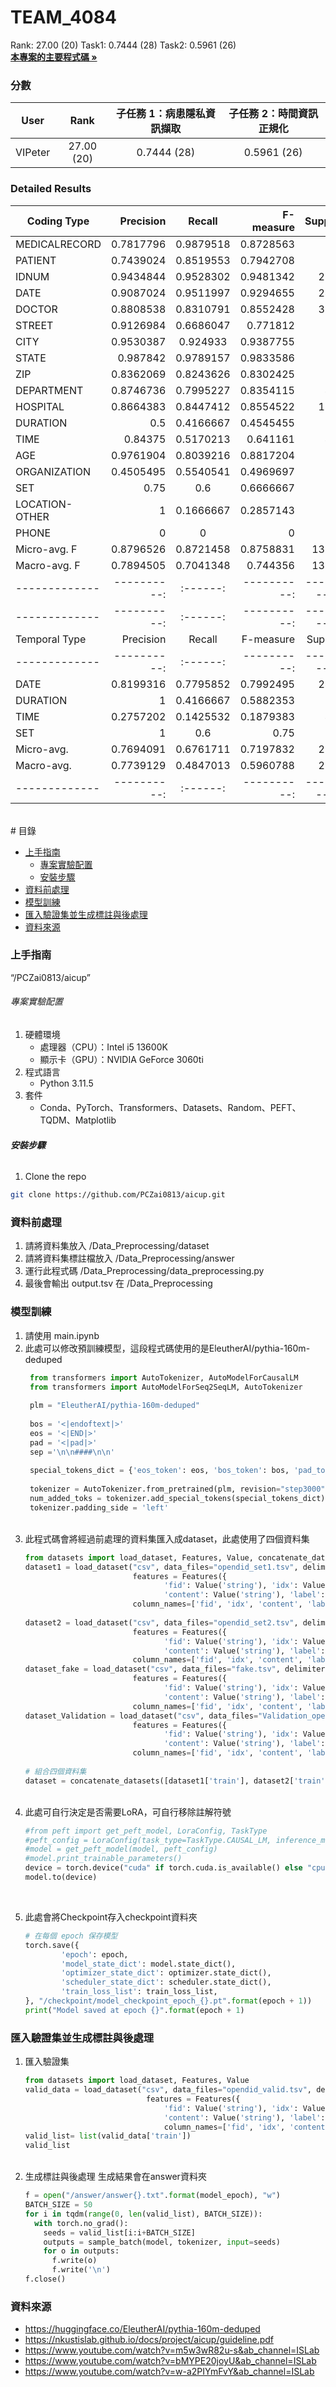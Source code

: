 <p align="center">
  <h1>TEAM_4084</h1>
  <p>
    Rank: 27.00 (20)	Task1: 0.7444 (28)	Task2: 0.5961 (26)
    <br />
    <a href="https://github.com/PCZai0813/aicup/blob/main/main.ipynb"><strong>本專案的主要程式碼 »</strong></a>
    <br />
  </p>

</p>

### 分數
|  User   | Rank  | 子任務 1：病患隱私資訊擷取 | 子任務 2：時間資訊正規化 | 
|  :---:  | :---: | :---------------------:  | :--------------------: |
| VIPeter |27.00 (20)| 0.7444 (28)                | 0.5961 (26) |

### Detailed Results
| Coding Type | Precision | Recall | F-measure | Support |
|-------------|----------:|:------:|----------:|--------:|
| MEDICALRECORD | 0.7817796 | 0.9879518 | 0.8728563 | 747 |
| PATIENT | 0.7439024 | 0.8519553 | 0.7942708 | 716 |
| IDNUM | 0.9434844 | 0.9528302 | 0.9481342 | 2120 |
| DATE | 0.9087024 | 0.9511997 | 0.9294655 | 2459 |
| DOCTOR | 0.8808538 | 0.8310791 | 0.8552428 | 3327 |
| STREET | 0.9126984 | 0.6686047 | 0.771812 | 344 |
| CITY | 0.9530387 | 0.924933 | 0.9387755 | 373 |
| STATE | 0.987842 | 0.9789157 | 0.9833586 | 332 |
| ZIP | 0.8362069 | 0.8243626 | 0.8302425 | 353 |
| DEPARTMENT | 0.8746736 | 0.7995227 | 0.8354115 | 419 |
| HOSPITAL | 0.8664383 | 0.8447412 | 0.8554522 | 1198 |
| DURATION | 0.5 | 0.4166667 | 0.4545455 | 12 |
| TIME | 0.84375 | 0.5170213 | 0.641161 | 470 |
| AGE | 0.9761904 | 0.8039216 | 0.8817204 | 51 |
| ORGANIZATION | 0.4505495 | 0.5540541 | 0.4969697 | 74 |
| SET | 0.75 | 0.6 | 0.6666667 | 5 |
| LOCATION-OTHER | 1 | 0.1666667 | 0.2857143 | 6 |
| PHONE | 0 | 0 | 0 | 1 |
| Micro-avg. F| 0.8796526 | 0.8721458 | 0.8758831 | 13007 |
| Macro-avg. F| 0.7894505 | 0.7041348 | 0.744356 | 13007 |
|-------------|----------:|:------:|----------:|----------:|
|-------------|----------:|:------:|----------:|----------:|
| Temporal Type | Precision | Recall | F-measure | Support |
|-------------|----------:|:------:|----------:|----------:|
| DATE | 0.8199316 | 0.7795852 | 0.7992495 | 2459 |
| DURATION | 1 | 0.4166667 | 0.5882353 | 12 |
| TIME | 0.2757202 | 0.1425532 | 0.1879383 | 470 |
| SET | 1 | 0.6 | 0.75 | 5 |
| Micro-avg.| 0.7694091 | 0.6761711 | 0.7197832 | 2946 |
| Macro-avg.| 0.7739129 | 0.4847013 | 0.5960788 | 2946 |
|-------------|----------:|:------:|----------:|----------:|

 <br>
# 目錄

- [上手指南](#上手指南)
  - [專案實驗配置](#專案實驗配置)
  - [安裝步驟](#安裝步驟)
- [資料前處理](#資料前處理)
- [模型訓練](#模型訓練)
- [匯入驗證集並生成標註與後處理](#匯入驗證集並生成標註與後處理)
- [資料來源](#資料來源)

### 上手指南

“/PCZai0813/aicup”

###### 專案實驗配置

1. 硬體環境<br>
   - 處理器（CPU）：Intel i5 13600K<br>
   - 顯示卡（GPU）：NVIDIA GeForce 3060ti
2. 程式語言<br>
   - Python 3.11.5
3. 套件<br>
   - Conda、PyTorch、Transformers、Datasets、Random、PEFT、TQDM、Matplotlib
###### **安裝步驟**

1. Clone the repo

```sh
git clone https://github.com/PCZai0813/aicup.git
```


### 資料前處理

1. 請將資料集放入 /Data_Preprocessing/dataset
2. 請將資料集標註檔放入 /Data_Preprocessing/answer
3. 運行此程式碼 /Data_Preprocessing/data_preprocessing.py
4. 最後會輸出 output.tsv 在 /Data_Preprocessing

### 模型訓練

1. 請使用 main.ipynb
   <br>
2. 此處可以修改預訓練模型，這段程式碼使用的是EleutherAI/pythia-160m-deduped
   ```py
    from transformers import AutoTokenizer, AutoModelForCausalLM
    from transformers import AutoModelForSeq2SeqLM, AutoTokenizer
    
    plm = "EleutherAI/pythia-160m-deduped"
    
    bos = '<|endoftext|>'
    eos = '<|END|>'
    pad = '<|pad|>'
    sep ='\n\n####\n\n'
    
    special_tokens_dict = {'eos_token': eos, 'bos_token': bos, 'pad_token': pad, 'sep_token': sep}
    
    tokenizer = AutoTokenizer.from_pretrained(plm, revision="step3000")
    num_added_toks = tokenizer.add_special_tokens(special_tokens_dict)
    tokenizer.padding_side = 'left'
    ```
   <br>
3. 此程式碼會將經過前處理的資料集匯入成dataset，此處使用了四個資料集
   ```py
   from datasets import load_dataset, Features, Value, concatenate_datasets
   dataset1 = load_dataset("csv", data_files="opendid_set1.tsv", delimiter='\t',
                           features = Features({
                                  'fid': Value('string'), 'idx': Value('int64'),
                                  'content': Value('string'), 'label': Value('string')}),
                           column_names=['fid', 'idx', 'content', 'label'], keep_default_na=False)
    
   dataset2 = load_dataset("csv", data_files="opendid_set2.tsv", delimiter='\t',
                           features = Features({
                                  'fid': Value('string'), 'idx': Value('int64'),
                                  'content': Value('string'), 'label': Value('string')}),
                           column_names=['fid', 'idx', 'content', 'label'], keep_default_na=False)
   dataset_fake = load_dataset("csv", data_files="fake.tsv", delimiter='\t',
                           features = Features({
                                  'fid': Value('string'), 'idx': Value('int64'),
                                  'content': Value('string'), 'label': Value('string')}),
                           column_names=['fid', 'idx', 'content', 'label'], keep_default_na=False)
   dataset_Validation = load_dataset("csv", data_files="Validation_opendid.tsv", delimiter='\t',
                           features = Features({
                                  'fid': Value('string'), 'idx': Value('int64'),
                                  'content': Value('string'), 'label': Value('string')}),
                           column_names=['fid', 'idx', 'content', 'label'], keep_default_na=False)
    
   # 組合四個資料集
   dataset = concatenate_datasets([dataset1['train'], dataset2['train'], dataset_fake['train'], dataset_Validation['train']])
   ```
   <br>
4. 此處可自行決定是否需要LoRA，可自行移除註解符號
   ```py
   #from peft import get_peft_model, LoraConfig, TaskType
   #peft_config = LoraConfig(task_type=TaskType.CAUSAL_LM, inference_mode=False, r=8, lora_alpha=32, lora_dropout=0.1)
   #model = get_peft_model(model, peft_config)
   #model.print_trainable_parameters()
   device = torch.device("cuda" if torch.cuda.is_available() else "cpu")
   model.to(device)
   ```
  <br>
  
5. 此處會將Checkpoint存入checkpoint資料夾
    ```py
    # 在每個 epoch 保存模型
    torch.save({
            'epoch': epoch,
            'model_state_dict': model.state_dict(),
            'optimizer_state_dict': optimizer.state_dict(),
            'scheduler_state_dict': scheduler.state_dict(),
            'train_loss_list': train_loss_list,
    }, "/checkpoint/model_checkpoint_epoch_{}.pt".format(epoch + 1))
    print("Model saved at epoch {}".format(epoch + 1)
    ```

### 匯入驗證集並生成標註與後處理

1. 匯入驗證集
   ```py
   from datasets import load_dataset, Features, Value
   valid_data = load_dataset("csv", data_files="opendid_valid.tsv", delimiter='\t',
                              features = Features({
                                  'fid': Value('string'), 'idx': Value('int64'),
                                  'content': Value('string'), 'label': Value('string')}),
                                  column_names=['fid', 'idx', 'content', 'label'])
   valid_list= list(valid_data['train'])
   valid_list
   ```
   <br>
2. 生成標註與後處理
   生成結果會在answer資料夾
   ```py
   f = open("/answer/answer{}.txt".format(model_epoch), "w")
   BATCH_SIZE = 50
   for i in tqdm(range(0, len(valid_list), BATCH_SIZE)):
     with torch.no_grad():
       seeds = valid_list[i:i+BATCH_SIZE]
       outputs = sample_batch(model, tokenizer, input=seeds)
       for o in outputs:
         f.write(o)
         f.write('\n')
   f.close()
   ```

### 資料來源
  * https://huggingface.co/EleutherAI/pythia-160m-deduped
  * https://nkustislab.github.io/docs/project/aicup/guideline.pdf
  * https://www.youtube.com/watch?v=m5w3wR82u-s&ab_channel=ISLab
  * https://www.youtube.com/watch?v=bMYPE20joyU&ab_channel=ISLab
  * https://www.youtube.com/watch?v=w-a2PIYmFvY&ab_channel=ISLab


